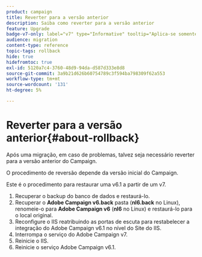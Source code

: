 ```yaml
---
product: campaign
title: Reverter para a versão anterior
description: Saiba como reverter para a versão anterior
feature: Upgrade
badge-v7-only: label="v7" type="Informative" tooltip="Aplica-se somente ao Campaign Classic v7"
audience: migration
content-type: reference
topic-tags: rollback
hide: true
hidefromtoc: true
exl-id: 5120a7c4-3760-48d9-94da-d587d333e8d8
source-git-commit: 3a9b21d626b60754789c3f594ba798309f62a553
workflow-type: tm+mt
source-wordcount: '131'
ht-degree: 5%

---
```


# Reverter para a versão anterior{#about-rollback}



Após uma migração, em caso de problemas, talvez seja necessário reverter para a versão anterior do Campaign.

O procedimento de reversão depende da versão inicial do Campaign.

Este é o procedimento para restaurar uma v6.1 a partir de um v7.

1. Recuperar o backup do banco de dados e restaurá-lo.
1. Recuperar o **Adobe Campaign v6.back** pasta (**nl6.back** no Linux), renomeie-o para **Adobe Campaign v6** (**nl6** no Linux) e restaurá-lo para o local original.
1. Reconfigure o IIS reatribuindo as portas de escuta para restabelecer a integração do Adobe Campaign v6.1 no nível do Site do IIS.
1. Interrompa o serviço do Adobe Campaign v7.
1. Reinicie o IIS.
1. Reinicie o serviço Adobe Campaign v6.1.

<!--
	
## Restore to Campaign v6.02

Here is the procedure to restore a v6.02 from a v7.

1. Recover the backup of the database and restore it.
1. Recover the **Neolane v6.back** folder (**nl6.back** in Linux), rename it to **Neolane v6** (**nl6** in Linux) and restore it to its original location.
1. Re-configure IIS by re-assigning the listen ports to re-establish the integration of Adobe Campaign v6.02 at IIS Website level.
1. Stop the Adobe Campaign v6.1 service.
1. Re-start IIS.
1. Restart the Adobe Campaign v6.02 service.

## Restore to Campaign v5.11

Here is the procedure to restore a v5.11 from a v7.

1. Recover the backup of the database and restore it.
1. Recover the **Neolane v5.back** folder (**nl5.back** in Linux), rename it to **Neolane v5** (**nl5** in Linux) and restore it to its original location.
1. Re-configure IIS by re-assigning the listen ports to re-establish the integration of Neolane v5 at IIS Website level.
1. Stop the Adobe Campaign v7 service.
1. Re-start IIS.
1. Re-start the Adobe Campaign v5 service.

-->